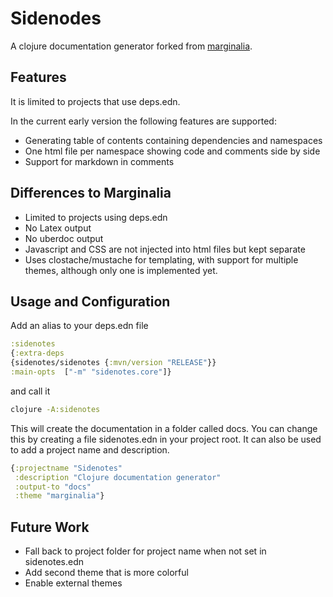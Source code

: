 # Sidenodes

A clojure documentation generator forked from [marginalia](https://github.com/gdeer81/marginalia/).

## Features

It is limited to projects that use deps.edn.

In the current early version the following features are supported:
- Generating table of contents containing dependencies and namespaces
- One html file per namespace showing code and comments side by side
- Support for markdown in comments

## Differences to Marginalia

- Limited to projects using deps.edn
- No Latex output
- No uberdoc output
- Javascript and CSS are not injected into html files but kept separate
- Uses clostache/mustache for templating, with support for multiple themes, although only one is implemented yet.

## Usage and Configuration

Add an alias to your deps.edn file

```clojure
:sidenotes
{:extra-deps
{sidenotes/sidenotes {:mvn/version "RELEASE"}}
:main-opts  ["-m" "sidenotes.core"]}
```

and call it

```bash
clojure -A:sidenotes

```

This will create the documentation in a folder called docs. You can change this by creating a file sidenotes.edn
in your project root. It can also be used to add a project name and description.

```clojure
{:projectname "Sidenotes"
 :description "Clojure documentation generator"
 :output-to "docs"
 :theme "marginalia"}
```

## Future Work

- Fall back to project folder for project name when not set in sidenotes.edn
- Add second theme that is more colorful
- Enable external themes
